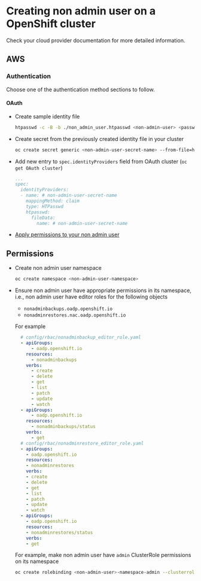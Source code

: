 # Creating non admin user on a OpenShift cluster

Check your cloud provider documentation for more detailed information.

## AWS

### Authentication

Choose one of the authentication method sections to follow.

#### OAuth

- Create sample identity file
  ```sh
  htpasswd -c -B -b ./non_admin_user.htpasswd <non-admin-user> <password>
  ```
- Create secret from the previously created identity file in your cluster
  ```sh
  oc create secret generic <non-admin-user-secret-name> --from-file=htpasswd=./non_admin_user.htpasswd -n openshift-config
  ```
- Add new entry to `spec.identityProviders` field from OAuth cluster (`oc get OAuth cluster`)
  ```yaml
  ...
  spec:
    identityProviders:
    - name: # non-admin-user-secret-name
      mappingMethod: claim
      type: HTPasswd
      htpasswd:
        fileData:
          name: # non-admin-user-secret-name
  ```
- [Apply permissions to your non admin user](#permissions)

## Permissions

- Create non admin user namespace
  ```sh
  oc create namespace <non-admin-user-namespace>
  ```
- Ensure non admin user have appropriate permissions in its namespace, i.e., non admin user have editor roles for the following objects
  - `nonadminbackups.oadp.openshift.io`
  - `nonadminrestores.nac.oadp.openshift.io`

  For example
  ```yaml
    # config/rbac/nonadminbackup_editor_role.yaml
    - apiGroups:
        - oadp.openshift.io
      resources:
        - nonadminbackups
      verbs:
        - create
        - delete
        - get
        - list
        - patch
        - update
        - watch
    - apiGroups:
        - oadp.openshift.io
      resources:
        - nonadminbackups/status
      verbs:
        - get
    # config/rbac/nonadminrestore_editor_role.yaml
    - apiGroups:
      - oadp.openshift.io
      resources:
      - nonadminrestores
      verbs:
      - create
      - delete
      - get
      - list
      - patch
      - update
      - watch
    - apiGroups:
      - oadp.openshift.io
      resources:
      - nonadminrestores/status
      verbs:
      - get
  ```
  For example, make non admin user have `admin` ClusterRole permissions on its namespace
  ```sh
  oc create rolebinding <non-admin-user>-namespace-admin --clusterrole=admin --user=<non-admin-user> --namespace=<non-admin-user-namespace>
  ```
  <!-- TODO  check what restrictions non admin user permissions must have, for example can not create project or velero/oadp objects -->
